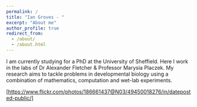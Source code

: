 ```yaml
---
permalink: /
title: "Ian Groves - "
excerpt: "About me"
author_profile: true
redirect_from: 
  - /about/
  - /about.html
---
```


I am currently studying for a PhD at the University of Sheffield. Here I work in the labs of Dr Alexander Fletcher & Professor Marysia Placzek. My research aims to tackle problems in developmental biology using a combination of mathematics, computation and wet-lab experiments. 

[https://www.flickr.com/photos/186661437@N03/49450018276/in/dateposted-public/]